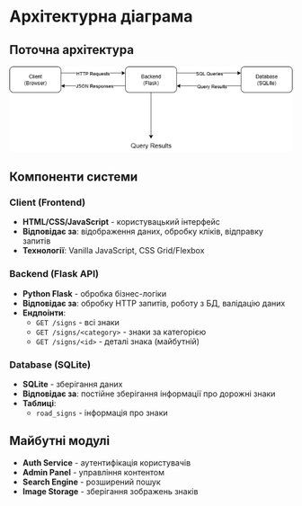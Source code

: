 # Архітектурна діаграма

## Поточна архітектура

![Архітектурна діаграма](_architecture.drawio.png)

## Компоненти системи

### Client (Frontend)
- **HTML/CSS/JavaScript** - користувацький інтерфейс
- **Відповідає за**: відображення даних, обробку кліків, відправку запитів
- **Технології**: Vanilla JavaScript, CSS Grid/Flexbox

### Backend (Flask API)
- **Python Flask** - обробка бізнес-логіки
- **Відповідає за**: обробку HTTP запитів, роботу з БД, валідацію даних
- **Ендпоінти**: 
  - `GET /signs` - всі знаки
  - `GET /signs/<category>` - знаки за категорією
  - `GET /signs/<id>` - деталі знака (майбутній)

### Database (SQLite)
- **SQLite** - зберігання даних
- **Відповідає за**: постійне зберігання інформації про дорожні знаки
- **Таблиці**: 
  - `road_signs` - інформація про знаки

## Майбутні модулі
- **Auth Service** - аутентифікація користувачів
- **Admin Panel** - управління контентом
- **Search Engine** - розширений пошук
- **Image Storage** - зберігання зображень знаків